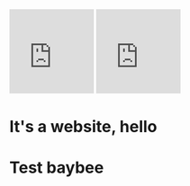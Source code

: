 <iframe
  width="150"
  height="150"
  frameborder="0" style="border:0"
  src="https://www.google.com/maps/embed/v1/place?key=AIzaSyAsQ3Rc4vIH21iUn1jCw5CVj7OncRugtnE
    &q=Space+Needle,Seattle+WA">
</iframe>

<iframe src="https://www.google.com/maps/embed?pb=!1m18!1m12!1m3!1d4710.025622366988!2d-75.70739115844336!3d45.41744562661835!2m3!1f0!2f0!3f0!3m2!1i1024!2i768!4f13.1!3m3!1m2!1s0x0%3A0x0!2zNDXCsDI1JzAzLjMiTiA3NcKwNDInMTQuMiJX!5e0!3m2!1sen!2sca!4v1535345331391" width="150" height="150" frameborder="0" style="border:0" allowfullscreen></iframe>

# It's a website, hello

# Test baybee
